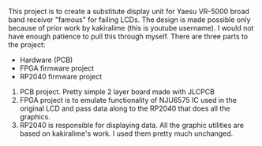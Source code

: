 This project is to create a substitute display unit for Yaesu VR-5000 broad band receiver "famous" for failing LCDs. The design is made possible only because of prior work by kakiralime (this is youtube username). I would not have enough patience to pull this through myself. 
There are three parts to the project:
 - Hardware (PCB)
 - FPGA firmware project
 - RP2040 firmware project

1. PCB project. Pretty simple 2 layer board made with JLCPCB
2. FPGA project is to emulate functionality of NJU6575 IC used in the original LCD and pass data along to the RP2040 that does all the graphics.
3. RP2040 is responsible for displaying data. All the graphic utilities are based on kakiralime's work. I used them pretty much unchanged.   

   
